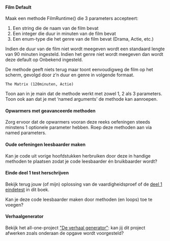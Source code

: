 #### Film Default
Maak een methode FilmRuntime() die 3 parameters accepteert:

1. Een string die de naam van de film bevat
2. Een integer die duur in minuten van de film bevat
3. Een enum-type die het genre van de film bevat (Drama, Actie, etc.)

Indien de duur van de film niet wordt meegeven wordt een standaard  lengte van 90 minuten ingesteld. Indien het genre niet wordt meegeven dan wordt deze default op Onbekend ingesteld.

De methode geeft niets terug maar toont eenvoudigweg de film op het scherm, gevolgd door z’n duur en genre in volgende formaat.

```text
The Matrix (120minuten, Actie)
```

Toon aan in je main dat de methode werkt met zowel 1, 2 als 3 parameters. Toon ook aan dat je met ‘named arguments’ de methode kan aanroepen.

#### Opwarmers met geavanceerde methoden
Zorg ervoor dat de opwarmers vooran deze reeks oefeningen steeds minstens 1 optionele parameter hebben. Roep deze methoden aan via named parameters.

<!---NOBOOKSTART--->
#### Oude oefeningen leesbaarder maken
Kan je code uit vorige hoofdstukken herbruiken door deze in handige methoden te plaatsen zodat je code leesbaarder én bruikbaarder wordt?

#### Einde deel 1 test  herschrijven
Bekijk terug jouw (of mijn) oplossing van de vaardigheidsproef of de [deel 1 eindetest](../EindeTests/Mod1/Opgave.md) in dit boek. 

Kan je deze code leesbaarder maken door methoden (en loops) toe te voegen?

#### Verhaalgenerator
Bekijk het all-one-project ["De verhaal generator"](../A_DEEL1_AllInOne/3_verhaalgenerator.md): kan jij dit project afwerken zoals onderaan de opgave wordt voorgesteld?
<!---NOBOOKEND--->


<!---#### Afsluiter
{% hint style='tip' %}
Dit is een goede oefening om te testen of je alle leerstof van de voorbije hoofdstukken goed beheerst.
{% endhint %}

Maak een multitool-applicatie die wanneer deze opstart aan de gebruiker een menu toont. Afhankelijk van de input van de gebruiker zal er vervolgens een ander stuk uitgevoerd worden. De verschillende keuzes zijn (de gebruiker voert een cijfer in!):

* **Menuitem 1 - Rekenmachine**. Indien dit gekozen wordt zal het programma eerst 2 getallen aan de gebruiker vragen, gevolgd door een keuzemenu waarop de gebruiker een operator kan kiezen (``+,-,*,/,%``). Het programma toont dan het resultaat indien de operator op de twee ingevoerde getallen wordt uitgevoerd. Wanneer de uitkomst negatief is dan zal de uitkomst in het rood worden getoond. 
* **Menuitem 2 - Password tester:** Vraag aan de gebruiker z'n paswoord. Indien dit gelijk is aan "TrumpSux" zal er een groene tekst "Toegelaten" verschijnen. Zoniet een rode "Verboden" tekst.
* **Menuitem 3 -  Recyclage:** Kies eender welk programma dat je in dit of vorig hoofdstuk hebt gemaakt waarin je input aan de gebruiker ook verwerkt. Plaats dit programma achter dit menuitem
* **Menuitem 4  - Computersolver :** Implementeer volgende flowchart ![](../../assets/2_beslissingen/simpleflow.jpg). --->
